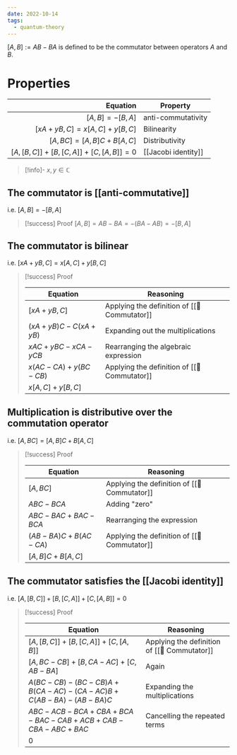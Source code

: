 ```yaml
---
date: 2022-10-14
tags:
  - quantum-theory
---
```

$[A, B] := AB - BA$ is defined to be the commutator between operators $A$ and $B$.

# Properties
| Equation | Property |
| ---: | ---- |
| $[A, B] = - [B, A]$ | anti-commutativity |
| $[xA + yB, C] = x[A, C] + y[B,C]$ | Bilinearity |
| $[A, BC] = [A,B]C + B[A,C]$ | Distributivity |
| $[A, [B,C]] + [B, [C,A]] + [C, [A,B]] = 0$ | [[Jacobi identity]] |
>[!info]-
> $x,y \in \mathbb{C}$

## The commutator is [[anti-commutative]]
i.e. $[A, B] = - [B, A]$

>[!success] Proof
> $[A, B] = AB-BA = - (BA-AB) = - [B, A]$

## The commutator is bilinear

i.e. $[xA + yB, C] = x[A, C] + y[B,C]$
> [!success] Proof
> 
> | Equation | Reasoning |
> | --- | --- |
> |$[xA + yB, C]$ | Applying the definition of [[📘 Commutator]] |
> | $(xA+yB)C - C(xA+yB)$ | Expanding out the multiplications |
> | $xAC + yBC - xCA - yCB$ | Rearranging the algebraic expression |
> | $x(AC-CA) + y(BC-CB)$ | Applying the definition of [[📘 Commutator]] |
> | $x[A,C] + y[B,C]$ | |

## Multiplication is distributive over the commutation operator
i.e. $[A, BC] = [A,B]C + B[A,C]$

> [!success] Proof
> 
> | Equation | Reasoning |
> | --- | --- |
> | $[A,BC]$ | Applying the definition of [[📘 Commutator]] |
> | $ABC - BCA$ | Adding "zero" |
> | $ABC - BAC + BAC - BCA$ | Rearranging the expression |
> | $(AB - BA)C + B(AC-CA)$ | Applying the definition of [[📘 Commutator]] |
> | $[A,B]C + B[A,C]$ | |

## The commutator satisfies the [[Jacobi identity]]
i.e. $[A, [B,C]] + [B, [C,A]] + [C, [A,B]] = 0$

> [!success] Proof
> 
> | Equation                                                               | Reasoning |
> |------------------------------------------------------------------------| --- |
> | $[A, [B,C]] + [B, [C,A]] + [C, [A,B]]$                                 | Applying the definition of [[📘 Commutator]] |
> | $[A, BC-CB] + [B,CA-AC] + [C, AB-BA]$                                  | Again |
> | $A(BC-CB) - (BC-CB)A + B(CA-AC) - (CA-AC)B + C(AB-BA) - (AB-BA)C$      | Expanding the multiplications |
> | $ABC - ACB - BCA +CBA + BCA - BAC - CAB + ACB + CAB - CBA - ABC + BAC$ | Cancelling the repeated terms |
> | $0$                                                                    | |

